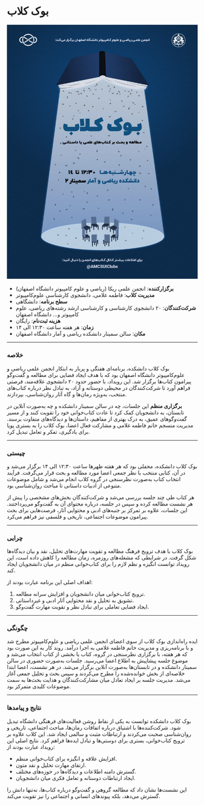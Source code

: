 # بوک کلاب

![alt text](<statics/AMCSUI Book Club Poster.jpg>)


- **برگزارکننده**: انجمن علمی ریکا (ریاضی و علوم کامپیوتر دانشگاه اصفهان)
- **مدیریت کلاب**: فاطمه غلامی، دانشجوی کارشناسی علوم‌کامپیوتر
- **سطح برنامه**: دانشگاهی
- **شرکت‌کنندگان**: ۲۰ دانشجوی کارشناسی و کارشناسی ارشد رشته‌های ریاضی، علوم کامپیوتر و... دانشگاه اصفهان
- **هزینه ثبت‌نام**: رایگان
- **زمان**: هر هفته ساعت ۱۲:۳۰ الی ۱۴
- **مکان**: سالن سمینار دانشکده ریاضی و آمار دانشگاه اصفهان

---
### خلاصه  

بوک کلاب دانشکده، برنامه‌ای هفتگی و پربار به ابتکار انجمن علمی ریاضی و علوم‌کامپیوتر دانشگاه اصفهان بود که با هدف ایجاد فضایی برای مطالعه و گفت‌وگو پیرامون کتاب‌ها برگزار شد. این رویداد، با حضور حدود ۲۰ دانشجوی علاقه‌مند، فرصتی فراهم آورد تا شرکت‌کنندگان در محیطی دوستانه و آزاد، به تبادل نظر درباره کتاب‌های منتخب، به‌ویژه رمان‌ها و گاه آثار روان‌شناسی، بپردازند.

**برگزاری منظم** این جلسات، چه در سالن سمینار دانشکده و چه به‌صورت آنلاین در تابستان، به دانشجویان کمک کرد تا عادت کتاب‌خوانی خود را تقویت کنند و از مسیر گفت‌وگوهای عمیق، به درک بهتری از مفاهیم، داستان‌ها و دیدگاه‌های متفاوت برسند. مدیریت منسجم خانم فاطمه غلامی و مشارکت فعال اعضا، بوک کلاب را به بستری پویا برای یادگیری، تفکر و تعامل تبدیل کرد.

---
### چیستی  
بوک کلاب دانشکده، محفلی بود که هر هفته ظهرها ساعت ۱۲:۳۰ الی ۱۴ برگزار می‌شد و در آن، کتابی منتخب با نظر جمعی اعضا مورد مطالعه و بحث قرار می‌گرفت. فرآیند انتخاب کتاب به‌صورت نظرسنجی در گروه کلاب انجام می‌شد و شامل موضوعات متنوعی از ادبیات داستانی تا مباحث روان‌شناسی بود.

هر کتاب طی چند جلسه بررسی می‌شد و شرکت‌کنندگان بخش‌های مشخصی را پیش از هر نشست مطالعه کرده و سپس در جلسه، درباره محتوای آن به گفت‌وگو می‌پرداختند. این جلسات، علاوه بر تمرکز بر جنبه‌های ادبی و محتوایی آثار، فرصت‌هایی برای بحث پیرامون موضوعات اجتماعی، تاریخی و فلسفی نیز فراهم می‌کرد.

---
### چرایی  
بوک کلاب با هدف ترویج فرهنگ مطالعه و تقویت مهارت‌های تحلیل، نقد و بیان دیدگاه‌ها شکل گرفت. در شرایطی که مشغله‌های روزمره، زمان مطالعه را کاهش داده است، این رویداد توانست انگیزه و نظم لازم را برای کتاب‌خوانی منظم در میان دانشجویان ایجاد کند.

اهداف اصلی این برنامه عبارت بودند از:

1. ترویج کتاب‌خوانی میان دانشجویان و افزایش سرانه مطالعه.
2. تشویق به تحلیل و نقد محتوایی آثار ادبی و غیرداستانی.
3. ایجاد فضایی تعاملی برای تبادل نظر و تقویت مهارت گفت‌وگو.

---
### چگونگی
ایده راه‌اندازی بوک کلاب از سوی اعضای انجمن علمی ریاضی و علوم‌کامپیوتر مطرح شد و با برنامه‌ریزی و مدیریت خانم فاطمه غلامی به اجرا درآمد. روند کار به این صورت بود که هر هفته، با برگزاری نظرسنجی در گروه، کتاب یا بخشی از کتاب انتخاب می‌شد و موضوع جلسه پیشاپیش به اطلاع اعضا می‌رسید.
جلسات به‌صورت حضوری در سالن سمینار دانشکده و در تابستان‌ها به‌صورت آنلاین برگزار می‌شد. در هر نشست، اعضا ابتدا خلاصه‌ای از بخش خوانده‌شده را مطرح می‌کردند و سپس بحث و تحلیل جمعی آغاز می‌شد. مدیریت جلسه بر ایجاد تعادل میان مشارکت‌کنندگان و هدایت بحث‌ها به سمت موضوعات کلیدی متمرکز بود.

---
### نتایج و پیامدها
بوک کلاب دانشکده توانست به یکی از نقاط روشن فعالیت‌های فرهنگی دانشگاه تبدیل شود. شرکت‌کننده‌ها با اشتیاق درباره اتفاقات رمان‌ها، مباحث اجتماعی، تاریخی و روان‌شناسی صحبت می‌کردند و ارتباطات مثبت و سالمی ایجاد شد. این کلاب علاوه بر ترویج کتاب‌خوانی، بستری برای دوستی‌ها و تبادل ایده‌ها فراهم کرد. 
نتایج اصلی این رویداد عبارت بودند از:

* افزایش علاقه و انگیزه برای کتاب‌خوانی منظم.
* ارتقای مهارت تحلیل و نقد متون.
* گسترش دامنه اطلاعات و دیدگاه‌ها در حوزه‌های مختلف.
* ایجاد ارتباطات دوستانه و تعامل فکری میان دانشجویان.

این نشست‌ها نشان داد که مطالعه گروهی و گفت‌وگو درباره کتاب‌ها، نه‌تنها دانش را گسترش می‌دهد، بلکه پیوندهای انسانی و اجتماعی را نیز تقویت می‌کند.


